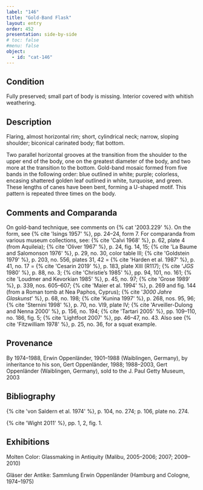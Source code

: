 ```yaml
---
label: "146"
title: "Gold-Band Flask"
layout: entry
order: 452
presentation: side-by-side
# toc: false
#menu: false 
object:
  - id: "cat-146"
---
```


## Condition

Fully preserved; small part of body is missing. Interior covered with whitish weathering.

## Description

Flaring, almost horizontal rim; short, cylindrical neck; narrow, sloping shoulder; biconical carinated body; flat bottom.

Two parallel horizontal grooves at the transition from the shoulder to the upper end of the body, one on the greatest diameter of the body, and two more at the transition to the bottom. Gold-band mosaic formed from five bands in the following order: blue outlined in white; purple; colorless, encasing shattered golden leaf outlined in white, turquoise, and green. These lengths of canes have been bent, forming a U-shaped motif. This pattern is repeated three times on the body.

## Comments and Comparanda

On gold-band technique, see comments on {% cat '2003.229' %}. On the form, see {% cite 'Isings 1957' %}, pp. 24–24, form 7. For comparanda from various museum collections, see: {% cite 'Calvi 1968' %}, p. 62, plate 4 (from Aquileia); {% cite 'Oliver 1967' %}, p. 24, fig. 14, 15; {% cite 'La Baume and Salomonson 1976' %}, p. 29, no. 30, color table III; {% cite 'Goldstein 1979' %}, p. 203, no. 556, plates 31, 42 = {% cite 'Harden et al. 1987' %}, p. 41, no. 17 = {% cite 'Cesarin 2019' %}, p. 183, plate XIII (R117); {% cite '*JGS* 1980' %}, p. 88, no. 3; {% cite 'Christie’s 1985' %}, pp. 94, 101, no. 161; {% cite 'Loudmer and Kevorkian 1985' %}, p. 45, no. 97; {% cite 'Grose 1989' %}, p. 339, nos. 605–607; {% cite 'Maier et al. 1994' %}, p. 269 and fig. 144 (from a Roman tomb at Nea Paphos, Cyprus); {% cite '*3000 Jahre Glaskunst*' %}, p. 68, no. 198; {% cite 'Kunina 1997' %}, p. 268, nos. 95, 96; {% cite 'Sternini 1998' %}, p. 70, no. Vl9, plate IV; {% cite 'Arveiller-Dulong and Nenna 2000' %}, p. 156, no. 194; {% cite 'Tartari 2005' %}, pp. 109–110, no. 186, fig. 5; {% cite 'Lightfoot 2007' %}, pp. 46–47, no. 43. Also see {% cite 'Fitzwilliam 1978' %}, p. 25, no. 36, for a squat example.

## Provenance

By 1974–1988, Erwin Oppenländer, 1901–1988 (Waiblingen, Germany), by inheritance to his son, Gert Oppenländer, 1988; 1988–2003, Gert Oppenländer (Waiblingen, Germany), sold to the J. Paul Getty Museum, 2003

## Bibliography

{% cite 'von Saldern et al. 1974' %}, p. 104, no. 274; p. 106, plate no. 274.

{% cite 'Wight 2011' %}, pp. 1, 2, fig. 1.

## Exhibitions

Molten Color: Glassmaking in Antiquity (Malibu, 2005–2006; 2007; 2009–2010)

Gläser der Antike: Sammlung Erwin Oppenländer (Hamburg and Cologne, 1974–1975)